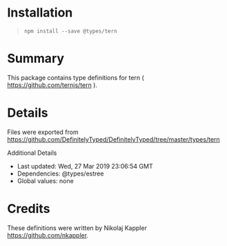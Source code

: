 # Installation
> `npm install --save @types/tern`

# Summary
This package contains type definitions for tern ( https://github.com/ternjs/tern ).

# Details
Files were exported from https://github.com/DefinitelyTyped/DefinitelyTyped/tree/master/types/tern

Additional Details
 * Last updated: Wed, 27 Mar 2019 23:06:54 GMT
 * Dependencies: @types/estree
 * Global values: none

# Credits
These definitions were written by Nikolaj Kappler <https://github.com/nkappler>.
